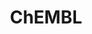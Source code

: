 ---
layout: default
bigquery: https://console.cloud.google.com/bigquery?p=patents-public-data&d=ebi_chembl&page=dataset
citation: '"The ChEMBL database in 2017." Anna Gaulton, Anne Hersey, Michał Nowotka,
  A Patrícia Bento, Jon Chambers, David Mendez, Prudence Mutowo, Francis Atkinson,
  Louisa J Bellis, Elena Cibrián-Uhalte, Mark Davies, Nathan Dedman, Anneli Karlsson,
  María Paula Magariños, John P Overington, George Papadatos, Ines Smit, Andrew R
  Leach Nucleic acids Research (2017) 45 (Database Issue), D945-D954'
contributors: European Bioinformatics Institute
cost: None
description: ChEMBL Data is a manually curated database of small molecules used in
  drug discovery, including information about existing patented drugs.
documentation: 'schema: https://www.ebi.ac.uk/chembl/db_schema


  '
last_edit: 04/07/2022, 03:21:07
location: https://console.cloud.google.com/marketplace/product/google_patents_public_datasets/chembl
maintained_by: EMBL-EBI, an outstation of European Molecular Biology Laboratory
related_publications: '

  ChEMBL: towards direct deposition of bioassay data.


  Mendez D, Gaulton A, Bento AP, Chambers J, De Veij M, Félix E, Magariños MP, Mosquera
  JF, Mutowo P, Nowotka M, Gordillo-Marañón M, Hunter F, Junco L, Mugumbate G, Rodriguez-Lopez
  M, Atkinson F, Bosc N, Radoux CJ, Segura-Cabrera A, Hersey A, Leach AR.


  — Nucleic Acids Res. 2019; 47(D1):D930-D940. doi: 10.1093/nar/gky1075

  '
schema_fields:
- relationship
- doc_id
- mc_tax_id
- site_residues
- prodrug
- downgraded
- targcomp_id
- molsyn_id
- tid
- label
- mc_target_accession
- level1
- cell_source_tax_id
- innovator_company
- ro3_pass
- ap_id
- standard_relation
- ridx
- relation
- compd_id
- src_assay_id
- chembl_id
- ref_url
- definition
- rgid
- l5
- met_conversion
- caloha_id
- drug_record_id
- full_mwt
- acd_most_bpka
- parent_go_id
- assay_id
- ass_cls_map_id
- status
- chirality
- uberon_id
- assay_class_id
- level4_description
- drug_product_flag
- normal_range_max
- therapeutic_flag
- product_id
- mutation
- usan_stem_id
- last_page
- sitecomp_id
- aspect
- l3
- cell_source_organism
- text_value
- alert_set_id
- rtb
- atc_code
- targrel_id
- sei
- assay_source
- stem_class
- warning_class
- accession
- irac_code
- hba
- pchembl_value
- cx_most_bpka
- helm_notation
- bao_endpoint
- target_mapping
- ddd_comment
- pathway_key
- patent_use_code
- domain_id
- irac_class_id
- predbind_id
- mechanism_comment
- publication_number
- molecular_species
- record_id
- acd_logd
- major_class
- smid
- comp_go_id
- canonical_smiles
- alert_name
- level2_description
- frac_class_id
- molregno
- level4
- natural_product
- potential_duplicate
- bto_id
- component_id
- component_synonym
- stat
- homologue
- path
- sequence_md5sum
- entity_id
- job_id
- aidx
- parent_type
- component_type
- disease_efficacy
- met_comment
- warnref_id
- approval_date
- mc_organism
- go_id
- year
- class_level
- mol_atc_id
- mol_irac_id
- formulation_id
- cell_source_tissue
- compound_name
- protclasssyn_id
- warning_year
- name
- creation_date
- bao_format
- mecref_id
- standard_value
- standard_inchi_key
- oc_id
- src_compound_id
- warning_id
- who_extra
- tax_id
- molecule_type
- mol_frac_id
- activity_count
- first_page
- max_phase_for_ind
- ddd_id
- assay_cell_type
- uo_units
- domain_type
- trade_name
- start_position
- warning_type
- mesh_heading
- priority
- published_value
- protein_class_synonym
- mechanism_of_action
- bei
- qudt_units
- structure_type
- assay_tissue
- normal_range_min
- num_ro5_violations
- first_in_class
- usan_stem
- species_group_flag
- pathway_id
- direct_interaction
- assay_test_type
- toid
- usan_substem
- mol_hrac_id
- cx_logp
- indref_id
- inorganic_flag
- applicant_full_name
- end_position
- num_lipinski_ro5_violations
- annotation
- ref_id
- l6
- selectivity_comment
- assay_subcellular_fraction
- assay_strain
- synonyms
- level2
- country
- standard_units
- source_domain_id
- cell_name
- subgroup
- published_type
- type
- tbl
- ref_type
- l4
- source
- assay_type
- cell_id
- standard_inchi
- activity_id
- assay_tax_id
- isoform
- domain_name
- first_approval
- chebi_par_id
- indication_class
- related_tid
- curation_comment
- actsm_id
- frac_code
- tid_fixed
- abstract
- assay_param_id
- cell_description
- src_short_name
- metabolite_record_id
- data_validity_comment
- heavy_atoms
- compound_key
- dosed_ingredient
- acd_most_apka
- mc_target_name
- l8
- set_name
- assay_desc
- l7
- site_id
- parent_id
- cx_logd
- usan_stem_definition
- syn_type
- bao_id
- mw_monoisotopic
- volume
- level5
- efo_term
- withdrawn_reason
- db_version
- prediction_method
- protein_class_desc
- standard_text_value
- co_stem_id
- alert_id
- entity_type
- usan_year
- ingredient
- hba_lipinski
- ddd_units
- journal
- action_type
- authors
- domain_description
- src_description
- patent_no
- parameter_type
- availability_type
- short_name
- metref_id
- alogp
- relationship_desc
- hrac_code
- cx_most_apka
- comments
- target_type
- cl_lincs_id
- mec_id
- tissue_id
- last_active
- aromatic_rings
- compsyn_id
- stem
- published_relation
- active_molregno
- le
- parenteral
- mw_freebase
- assay_organism
- doi
- lle
- protein_class_id
- withdrawn_year
- molecular_mechanism
- dosage_form
- hbd
- res_stem_id
- pref_name
- withdrawn_country
- comp_class_id
- substrate_record_id
- parent_molregno
- confidence_score
- enzyme_name
- ddd_value
- psa
- enzyme_tid
- nda_type
- previous_company
- as_id
- confidence
- full_molformula
- who_name
- result_flag
- submission_date
- standard_type
- units
- molfile
- qed_weighted
- updated_on
- patent_expire_date
- patent_id
- activity_comment
- route
- withdrawn_flag
- class_type
- oral
- level3
- binding_site_comment
- delist_flag
- assay_category
- pubmed_id
- cidx
- title
- standard_flag
- standard_upper_value
- src_id
- polymer_flag
- max_phase
- level1_description
- relationship_type
- cell_ontology_id
- ad_type
- value
- topical
- drugind_id
- clo_id
- curated_by
- cellosaurus_id
- description
- published_units
- ddd_admr
- parameter_value
- acd_logp
- level3_description
- std_act_id
- db_source
- orig_description
- site_name
- company
- l1
- biocomp_id
- active_ingredient
- strength
- num_alerts
- hrac_class_id
- target_desc
- upper_value
- doc_type
- mesh_id
- idx
- organism
- log_id
- research_stem
- variant_id
- cpd_str_alert_id
- prod_pat_id
- issue
- hbd_lipinski
- drug_substance_flag
- met_id
- sequence
- l2
- mc_target_type
- smarts
- withdrawn_class
- warning_description
- efo_id
- warning_country
- version
- black_box_warning
- updated_by
shortname: chembl
tags:
- biotechnology
- health
- chemical
- bioinformatics
- medical
terms_of_use: CC BY-SA 3.0
title: ChEMBL
uuid: e232a192-965c-4ec9-904c-155b6dfe56c5
---